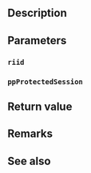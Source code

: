 ## Description

## Parameters

### `riid`

### `ppProtectedSession`

## Return value

## Remarks

## See also